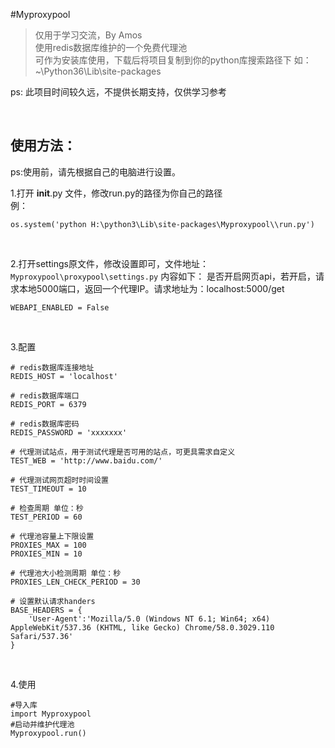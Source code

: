 #Myproxypool

> 仅用于学习交流，By Amos  
> 使用redis数据库维护的一个免费代理池  
> 可作为安装库使用，下载后将项目复制到你的python库搜索路径下 如：~\Python36\Lib\site-packages  

ps: 此项目时间较久远，不提供长期支持，仅供学习参考

<br>

## 使用方法：  
ps:使用前，请先根据自己的电脑进行设置。   

1.打开 __init__.py 文件，修改run.py的路径为你自己的路径    
例： 

    os.system('python H:\python3\Lib\site-packages\Myproxypool\\run.py')    

<br>

2.打开settings原文件，修改设置即可，文件地址：`Myproxypool\proxypool\settings.py` 
内容如下：
是否开启网页api，若开启，请求本地5000端口，返回一个代理IP。请求地址为：localhost:5000/get   
    
    WEBAPI_ENABLED = False

<br>

3.配置   

    # redis数据库连接地址 
    REDIS_HOST = 'localhost'    
    
    # redis数据库端口
    REDIS_PORT = 6379      
    
    # redis数据库密码 
    REDIS_PASSWORD = 'xxxxxxx'   
    
    # 代理测试站点，用于测试代理是否可用的站点，可更具需求自定义
    TEST_WEB = 'http://www.baidu.com/'
    
    # 代理测试网页超时时间设置   
    TEST_TIMEOUT = 10   
    
    # 检查周期 单位：秒   
    TEST_PERIOD = 60   
    
    # 代理池容量上下限设置   
    PROXIES_MAX = 100     
    PROXIES_MIN = 10 
    
    # 代理池大小检测周期 单位：秒   
    PROXIES_LEN_CHECK_PERIOD = 30   
    
    # 设置默认请求handers   
    BASE_HEADERS = {
        'User-Agent':'Mozilla/5.0 (Windows NT 6.1; Win64; x64) AppleWebKit/537.36 (KHTML, like Gecko) Chrome/58.0.3029.110 Safari/537.36'
    }
    
<br>

4.使用

    #导入库
    import Myproxypool     
    #启动并维护代理池   
    Myproxypool.run()
   

   

 


